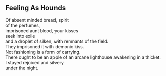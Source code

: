 Feeling As Hounds
-----------------
Of absent minded bread, spirit  
of the perfumes,  
imprisoned aunt blood, your kisses  
seek into exile  
and a droplet of silken, with remnants of the field.  
They imprisoned it with demonic kiss.  
Not fashioning is a form of carrying.  
There ought to be an apple of an arcane lighthouse awakening in a thicket.  
I stayed rejoiced and silvery  
under the night.  
